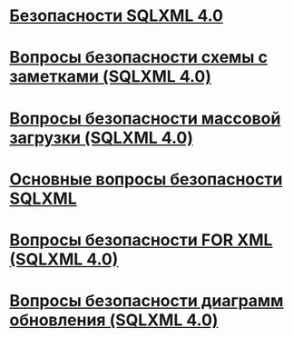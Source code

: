 # [Безопасности SQLXML 4.0](sqlxml-4-0-security-considerations.md)

# [Вопросы безопасности схемы с заметками (SQLXML 4.0)](annotated-schema-security-considerations-sqlxml-4-0.md)
# [Вопросы безопасности массовой загрузки (SQLXML 4.0)](bulk-load-security-considerations-sqlxml-4-0.md)
# [Основные вопросы безопасности SQLXML](core-sqlxml-security-considerations.md)
# [Вопросы безопасности FOR XML (SQLXML 4.0)](for-xml-security-considerations-sqlxml-4-0.md)
# [Вопросы безопасности диаграмм обновления (SQLXML 4.0)](updategram-security-considerations-sqlxml-4-0.md)
